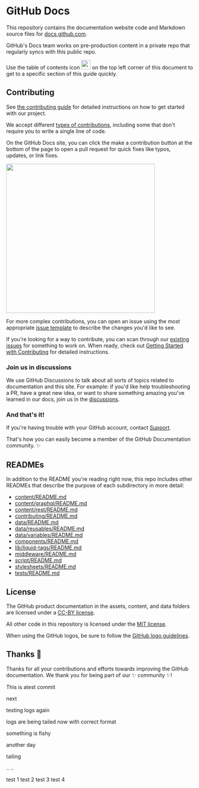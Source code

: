 # GitHub Docs <!-- omit in toc --> 

This repository contains the documentation website code and Markdown source files for [docs.github.com](https://docs.github.com).

GitHub's Docs team works on pre-production content in a private repo that regularly syncs with this public repo.

Use the table of contents icon <img src="./assets/images/table-of-contents.png" width="25" height="25" /> on the top left corner of this document to get to a specific section of this guide quickly.

## Contributing

See [the contributing guide](CONTRIBUTING.md) for detailed instructions on how to get started with our project. 

We accept different [types of contributions](https://github.com/github/docs/blob/main/contributing/types-of-contributions.md), including some that don't require you to write a single line of code.

On the GitHub Docs site, you can click the make a contribution button at the bottom of the page to open a pull request for quick fixes like typos, updates, or link fixes.

<img src="./assets/images/contribution_cta.png" width="400">

For more complex contributions, you can open an issue using the most appropriate [issue template](https://github.com/github/docs/issues/new/choose) to describe the changes you'd like to see.

If you're looking for a way to contribute, you can scan through our [existing issues](https://github.com/github/docs/issues) for something to work on. When ready, check out [Getting Started with Contributing](/CONTRIBUTING.md) for detailed instructions.

### Join us in discussions

We use GitHub Discussions to talk about all sorts of topics related to documentation and this site. For example: if you'd like help troubleshooting a PR, have a great new idea, or want to share something amazing you've learned in our docs, join us in the [discussions](https://github.com/github/docs/discussions).

### And that's it!

If you're having trouble with your GitHub account, contact [Support](https://support.github.com/contact).

That's how you can easily become a member of the GitHub Documentation community. :sparkles:

## READMEs

In addition to the README you're reading right now, this repo includes other READMEs that describe the purpose of each subdirectory in more detail:

- [content/README.md](content/README.md)
- [content/graphql/README.md](content/graphql/README.md)
- [content/rest/README.md](content/rest/README.md)
- [contributing/README.md](contributing/README.md)
- [data/README.md](data/README.md)
- [data/reusables/README.md](data/reusables/README.md)
- [data/variables/README.md](data/variables/README.md)
- [components/README.md](components/README.md)
- [lib/liquid-tags/README.md](lib/liquid-tags/README.md)
- [middleware/README.md](middleware/README.md)
- [script/README.md](script/README.md)
- [stylesheets/README.md](stylesheets/README.md)
- [tests/README.md](tests/README.md)

## License

The GitHub product documentation in the assets, content, and data folders are licensed under a [CC-BY license](LICENSE).

All other code in this repository is licensed under the [MIT license](LICENSE-CODE).

When using the GitHub logos, be sure to follow the [GitHub logo guidelines](https://github.com/logos).

## Thanks :purple_heart:

Thanks for all your contributions and efforts towards improving the GitHub documentation. We thank you for being part of our :sparkles: community :sparkles:!

This is atest commit

next 

testing logs
again

logs are being tailed now with correct format

something is fishy

another day

tailing

..
..

test 1
test 2
test 3
test 4





